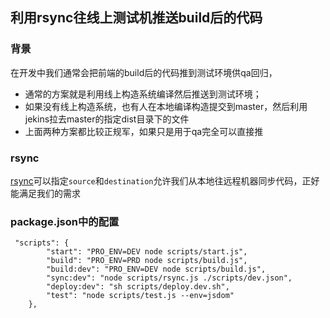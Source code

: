 ## 利用rsync往线上测试机推送build后的代码

### 背景

在开发中我们通常会把前端的build后的代码推到测试环境供qa回归，

+ 通常的方案就是利用线上构造系统编译然后推送到测试环境；
+ 如果没有线上构造系统，也有人在本地编译构造提交到master，然后利用jekins拉去master的指定dist目录下的文件
+ 上面两种方案都比较正规军，如果只是用于qa完全可以直接推


### rsync

[rsync](https://www.npmjs.com/package/rsync)可以指定`source`和`destination`允许我们从本地往远程机器同步代码，正好能满足我们的需求


### package.json中的配置

```
 "scripts": {
        "start": "PRO_ENV=DEV node scripts/start.js",
        "build": "PRO_ENV=PRD node scripts/build.js",
        "build:dev": "PRO_ENV=DEV node scripts/build.js",
        "sync:dev": "node scripts/rsync.js ./scripts/dev.json",
        "deploy:dev": "sh scripts/deploy.dev.sh",
        "test": "node scripts/test.js --env=jsdom"
    },
    
 ```
